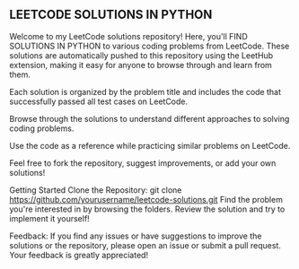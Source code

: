 ## LEETCODE SOLUTIONS IN PYTHON

Welcome to my LeetCode solutions repository! Here, you'll FIND SOLUTIONS IN PYTHON to various coding problems from LeetCode. These solutions are automatically pushed to this repository using the LeetHub extension, making it easy for anyone to browse through and learn from them.

Each solution is organized by the problem title and includes the code that successfully passed all test cases on LeetCode.

Browse through the solutions to understand different approaches to solving coding problems.

Use the code as a reference while practicing similar problems on LeetCode.

Feel free to fork the repository, suggest improvements, or add your own solutions!

Getting Started
Clone the Repository: git clone https://github.com/yourusername/leetcode-solutions.git
 Find the problem you're interested in by browsing the folders.
 Review the solution and try to implement it yourself!

Feedback:
If you find any issues or have suggestions to improve the solutions or the repository, please open an issue or submit a pull request. Your feedback is greatly appreciated!
